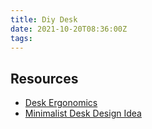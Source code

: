 ```yaml
---
title: Diy Desk
date: 2021-10-20T08:36:00Z
tags:
---
```


## Resources

* [Desk Ergonomics](https://www.deskadvisor.org/standard-desk-height/)
* [Minimalist Desk Design Idea](http://www.homemade-modern.com/ep30-the-flip-desk/)


